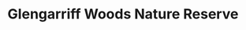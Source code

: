 ---
title: "Glengarriff Woods Nature Reserve"
address: "The Main Gate Lodge, Glengarriff, Co. Cork"
tel: "+353 (0)27 63 636"
county: "Cork"
category: "Parks"
type: "Content"
lat: "51.747344970703125"
lng: "-9.549015998840332"
---